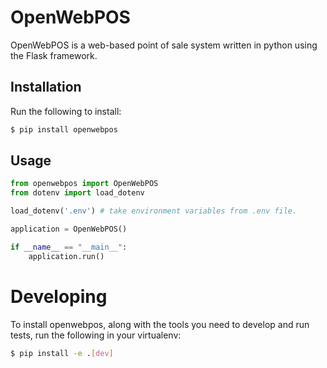 # OpenWebPOS

OpenWebPOS is a web-based point of sale system written in python using the Flask framework.

## Installation

Run the following to install:
```bash
$ pip install openwebpos
```

## Usage

```python
from openwebpos import OpenWebPOS
from dotenv import load_dotenv

load_dotenv('.env') # take environment variables from .env file.

application = OpenWebPOS()

if __name__ == "__main__":
    application.run()
```



# Developing

To install openwebpos, along with the tools you need to develop and run tests, run the following in your virtualenv:
```bash
$ pip install -e .[dev]
```